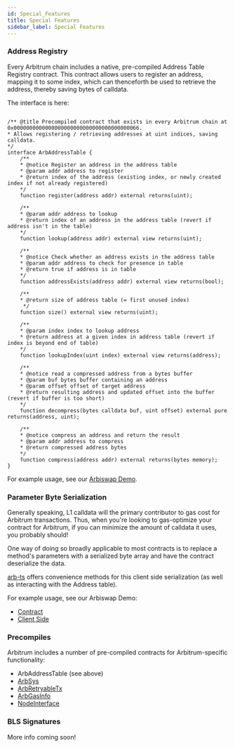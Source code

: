 ```yaml
---
id: Special_Features
title: Special Features
sidebar_label: Special Features
---
```


### Address Registry

Every Arbitrum chain includes a native, pre-compiled Address Table Registry contract. This contract allows users to register an address, mapping it to some index, which can thenceforth be used to retrieve the address, thereby saving bytes of calldata.

The interface is here:

```sol

/** @title Precompiled contract that exists in every Arbitrum chain at 0x0000000000000000000000000000000000000066.
* Allows registering / retrieving addresses at uint indices, saving calldata.
*/
interface ArbAddressTable {
    /**
    * @notice Register an address in the address table
    * @param addr address to register
    * @return index of the address (existing index, or newly created index if not already registered)
    */
    function register(address addr) external returns(uint);

    /**
    * @param addr address to lookup
    * @return index of an address in the address table (revert if address isn't in the table)
    */
    function lookup(address addr) external view returns(uint);

    /**
    * @notice Check whether an address exists in the address table
    * @param addr address to check for presence in table
    * @return true if address is in table
    */
    function addressExists(address addr) external view returns(bool);

    /**
    * @return size of address table (= first unused index)
     */
    function size() external view returns(uint);

    /**
    * @param index index to lookup address
    * @return address at a given index in address table (revert if index is beyond end of table)
    */
    function lookupIndex(uint index) external view returns(address);

    /**
    * @notice read a compressed address from a bytes buffer
    * @param buf bytes buffer containing an address
    * @param offset offset of target address
    * @return resulting address and updated offset into the buffer (revert if buffer is too short)
    */
    function decompress(bytes calldata buf, uint offset) external pure returns(address, uint);

    /**
    * @notice compress an address and return the result
    * @param addr address to compress
    * @return compressed address bytes
    */
    function compress(address addr) external returns(bytes memory);
}

```

For example usage, see our [Arbiswap Demo](https://github.com/OffchainLabs/Arbiswap_V2_mono/blob/5b7c38ebbc97bf1784c23526b9b75879cd053cdf/packages/other_contracts/contracts/UniswapV2Router02.sol#L736).

### Parameter Byte Serialization

Generally speaking, L1 calldata will the primary contributor to gas cost for Arbitrum transactions. Thus, when you're looking to gas-optimize your contract for Arbitrum, if you can minimize the amount of calldata it uses, you probably should!

One way of doing so broadly applicable to most contracts is to replace a method's parameters with a serialized byte array and have the contract deserialize the data.

[arb-ts](https://arb-ts-docs.netlify.app/) offers convenience methods for this client side serialization (as well as interacting with the Address table).

For example usage, see our Arbiswap Demo:

- [Contract](https://github.com/OffchainLabs/Arbiswap_V2_mono/blob/5b7c38ebbc97bf1784c23526b9b75879cd053cdf/packages/other_contracts/contracts/UniswapV2Router02.sol#L121)
- [Client Side](https://github.com/OffchainLabs/Arbiswap_V2_mono/blob/5b7c38ebbc97bf1784c23526b9b75879cd053cdf/packages/uniswap-interface/src/hooks/useSwapCallback.ts#L59)

### Precompiles

Arbitrum includes a number of pre-compiled contracts for Arbitrum-specific functionality:

- ArbAddressTable (see above)
- [ArbSys](Arbsys.md)
- [ArbRetryableTx](L1_L2_Messages.md)
- [ArbGasInfo](https://github.com/OffchainLabs/arb-os/blob/develop/contracts/arbos/builtin/ArbGasInfo.sol)
- [NodeInterface](L1_L2_Messages.md)

### BLS Signatures

More info coming soon!
